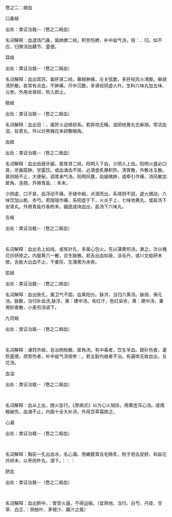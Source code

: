 卷之二：衄血

口鼻衄

出处：类证治裁--〔卷之二衄血〕 

名词解释：血退场门鼻，属肺脾二经。积劳伤脾，补中益气汤，倍：、归。如不应，归脾汤加藕节、童便。

耳衄

出处：类证治裁--〔卷之二衄血〕 

名词解释：血出耳窍，属肝肾二经。暴衄肿痛，左关弦数，多肝经风火沸膝。柴胡清肝散。若常有点血，不肿痛，尺中沉数，多肾经阴虚火升。生料六味丸加五味、元参。外用龙骨研，吹入即止。 

眼衄

出处：类证治裁--〔卷之二衄血〕 

名词解释：血出目：，属肝火迫络损系。若猝视无睹，滋阴地黄丸去柴胡。常流血泪，驻景丸，外以炒黑槐花末研敷眼角。

齿衄

出处：类证治裁--〔卷之二衄血〕 

名词解释：血出齿缝牙龈，属胃肾二经。阳明入下齿，少阴入上齿。阳明火盛必口臭，牙龈腐肿，甘露饮。或血涌齿不摇，必酒食炙爆积热，清胃散，外敷冰玉散。甚则衄不止，大便秘，调胃承气汤。阳明风壅，齿龈微肿，或牵引作痛，消风散加犀角、连翘，外擦青盐、：本末。

少阴虚，口不臭，齿浮动不痛，牙缝中衄，点滴而出，系肾阴不固，虚火偶动，六味饮加山栀、赤芍。若隐隐作痛，系阳虚于下，火炎于上，七味地黄丸，或盐汤下安肾丸。外擦青盐炒香附末。龈底成块血出，盐汤下六味丸。

舌衄

出处：类证治裁--〔卷之二衄血〕

 

名词解释：血出舌上如线，或有针孔，多属心包火。先以蒲黄煎汤，漱之。次以槐花炒研掺之。内服黄六一散，合生脉散。若舌出血如泉，涂舌丹，或川文蛤研末掺。舌胀大出血不止，干姜灰、生蒲黄为末掺。

肌衄

出处：类证治裁--〔卷之二衄血〕 

名词解释：血出肤孔，属卫气不固，血乘阳分。脉洪，当归六黄汤。脉弱，保元汤。脉数，当归补血汤,脉浮，黄：建中汤。有红汗，色红染衣，黄：建中汤，兼用妙香散，小麦煎汤调下。

九窍衄

出处：类证治裁--〔卷之二衄血〕

 

名词解释：诸窍齐衄，总治侧柏散、犀角汤。有中毒者，饮生羊血。颠扑伤者，灌热童便。烦劳伤者，补中益气汤倍参：。若五脏内崩者不治。有遍体无故血出，五花汤。

血溢

出处：类证治裁--〔卷之二衄血〕

 

名词解释：血从上出，随火妄行。《原病式》以为心火销烁，用黄连泻心汤。或偶触破伤，血涌不止，内服十全大补汤，外用百草霜掺之。

心漏

出处：类证治裁--〔卷之二衄血〕

 

名词解释：胸前一孔出血水，名心漏。用嫩鹿茸去毛酥炙，附子炮去皮脐，和盐花共研末，以枣肉杵丸，酒下。：：：

脐血

出处：类证治裁--〔卷之二衄血〕

 

名词解释：血出脐中，：胃受火逼，不得运输，（宜熟地、当归、白芍、丹皮、甘草、白芷、：侧柏叶、茅根汁、藕汁之属）

